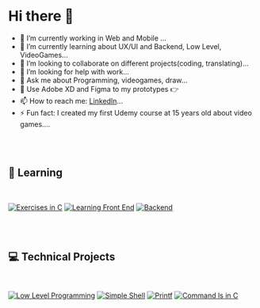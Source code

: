 # Hi there 👋

<!--
**ToqYang/ToqYang** is a ✨ _special_ ✨ repository because its `README.md` (this file) appears on your GitHub profile.

Here are some ideas to get you started:
-->

- 🔭 I’m currently working in Web and Mobile ...
- 🌱 I’m currently learning about UX/UI and Backend, Low Level, VideoGames...
- 👯 I’m looking to collaborate on different projects(coding, translating)...
- 🤔 I’m looking for help with work...
- 💬 Ask me about Programming, videogames, draw...
- 🎨 Use Adobe XD and Figma to my prototypes 👉
- 📫 How to reach me: [LinkedIn](www.linkedin.com/in/toqyang)...
- ⚡ Fun fact: I created my first Udemy course at 15 years old about video games....


<br/>
<br/>

## 📖 Learning

<br/>

[![Exercises in C](https://github-readme-stats.vercel.app/api/pin/?username=ToqYang&repo=BookExercise)](https://github.com/anuraghazra/github-readme-stats)
[![Learning Front End](https://github-readme-stats.vercel.app/api/pin/?username=ToqYang&repo=holbertonschool-web_front_end)](https://github.com/anuraghazra/github-readme-stats)
[![Backend](https://github-readme-stats.vercel.app/api/pin/?username=ToqYang&repo=holbertonschool-web_back_end)](https://github.com/anuraghazra/github-readme-stats)

<br/>
<br/>

## 💻 Technical Projects

<br/>

[![Low Level Programming](https://github-readme-stats.vercel.app/api/pin/?username=ToqYang&repo=holbertonschool-low_level_programming)](https://github.com/anuraghazra/github-readme-stats)
[![Simple Shell](https://github-readme-stats.vercel.app/api/pin/?username=ToqYang&repo=simple_shell)](https://github.com/anuraghazra/github-readme-stats)
[![Printf](https://github-readme-stats.vercel.app/api/pin/?username=ToqYang&repo=printf)](https://github.com/anuraghazra/github-readme-stats)
[![Command ls in C](https://github-readme-stats.vercel.app/api/pin/?username=ToqYang&repo=holbertonschool-system_linux)](https://github.com/anuraghazra/github-readme-stats)


